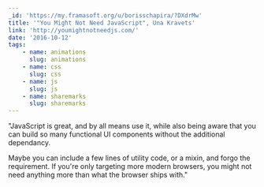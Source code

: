 ```yaml
---
_id: 'https://my.framasoft.org/u/borisschapira/?DXdrMw'
title: '"You Might Not Need JavaScript", Una Kravets'
link: 'http://youmightnotneedjs.com/'
date: '2016-10-12'
tags:
    - name: animations
      slug: animations
    - name: css
      slug: css
    - name: js
      slug: js
    - name: sharemarks
      slug: sharemarks
---
```


<div class="markdown"><p>&quot;JavaScript is great, and by all means use it, while also being aware that you can build so many functional UI components without the additional dependancy.</p>
<p>Maybe you can include a few lines of utility code, or a mixin, and forgo the requirement. If you're only targeting more modern browsers, you might not need anything more than what the browser ships with.&quot;
</p></div>
